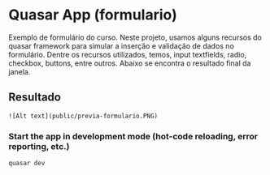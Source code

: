 # Quasar App (formulario)

Exemplo de formulário do curso.
Neste projeto, usamos alguns recursos do quasar framework para simular a inserção e validação de dados no formulário.
Dentre os recursos utilizados, temos, input textfields, radio, checkbox, buttons, entre outros.
Abaixo se encontra o resultado final da janela.

## Resultado
```
![Alt text](public/previa-formulario.PNG)
```

### Start the app in development mode (hot-code reloading, error reporting, etc.)
```bash
quasar dev
```
